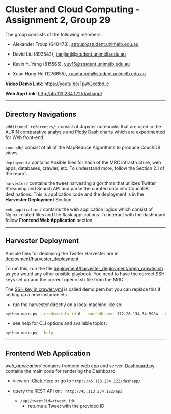 # Cluster and Cloud Computing - Assignment 2, Group 29

The group consists of the following members:

- Alexander Troup (640478), atroup@student.unimelb.edu.au

- David Liu (893542), tianjianl@student.unimelb.edu.au

- Kevin Y. Yang (815565), yuy15@student.unimelb.edu.au

- Xuan Hung Ho (1276655), xuanhungh@student.unimelb.edu.au


**Video Demo Link**: https://youtu.be/TpWQxotbd_c

**Web App Link**: http://45.113.234.122/dashapp/

--- 
## Directory Navigations

`additional_references/`: consist of Jupyter notebooks that are used in the AURIN comparative analysis and Plotly Dash charts which are experimented for Web front-end.

`couchdb/` consist of all of the MapReduce Algorithms to produce CouchDB views.

`deployment/` contains Ansible files for each of the MRC infrastructure, web apps, databases, crawler, etc. To understand more, follow the Section 2.1 of the report.

`harvester/` contains the tweet harvesting algorithms that utilizes Twitter Streaming and Search API and parse the curated data into CouchDB destinations. This is application code and the deployment is in the **Harvester Deployment** Section

`web_application/` contains the web application logics which consist of Nginx-related files and the flask applications. To interact with the dashboard follow **Frontend Web Application** section.

--- 
## Harvester Deployment

Ansible files for deploying the Twitter Harvester are in [deployment/harvester_deployment](https://github.com/DavidL124/Cluster_and_Cloud_Assign2/tree/main/deployment/harvester_deployment)


To run this, run the file [deployment/harvester_deployment/open_crawler.sh](https://github.com/DavidL124/Cluster_and_Cloud_Assign2/blob/main/deployment/harvester_deployment/open_crawler.sh) as you would any other ansible playbook. You need to have the correct SSH keys set up and the correct openrc.sh file from the MRC.

The [SSH key in crawler.yml](https://github.com/DavidL124/Cluster_and_Cloud_Assign2/blob/main/deployment/harvester_deployment/crawler.yaml#L22) is called demo.pem but you can replace this if setting up a new instance etc.

- run the harvester directly on a local machine like so: 
  
```bash    
python main.py --credentials-id 0 --couchdb-host 172.26.134.34:5984 --couchdb-username user --city melbourne --topic transport --mode stream --debug
```

- see help for CLI options and available topics:

```bash
python main.py --help
```

---
## Frontend Web Application

*web_application/* contains frontend web app and server. [Dashboard.py](https://github.com/DavidL124/Cluster_and_Cloud_Assign2/blob/main/web_application/services/web/flask/dashboard.py) contains the main code for rendering the Dashboard.

- view on: [Click Here](http://45.113.234.122/dashapp/) or go to `http://45.113.234.122/dashapp/`

- query the REST API on: ` http://45.113.234.122/api`
    - `/api/tweet?id=<tweet_id>`
        - returns a Tweet with the provided ID
